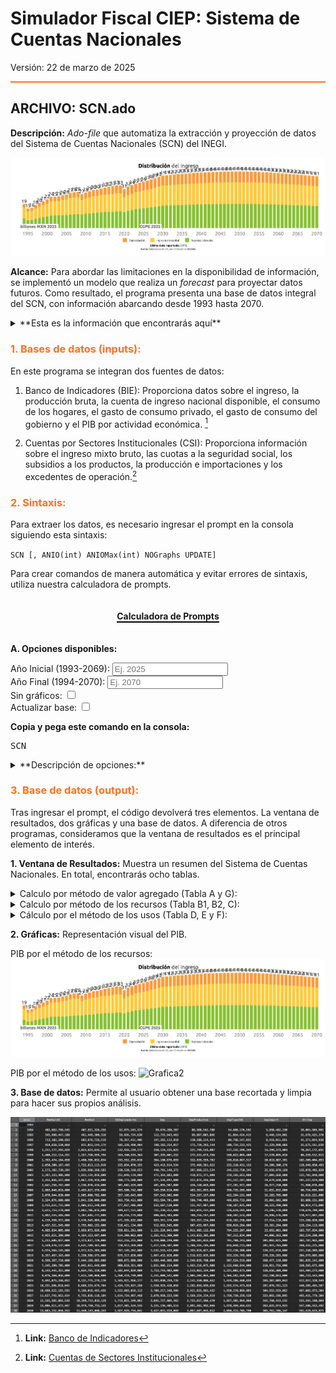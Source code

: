 # Simulador Fiscal CIEP: Sistema de Cuentas Nacionales

Versión: 22 de marzo de 2025

<hr style="border: none; height: 2px; background-color: #ff7020;">



## ARCHIVO: SCN.ado
**Descripción:** *Ado-file* que automatiza la extracción y proyección de datos del Sistema de Cuentas Nacionales (SCN) del INEGI.

![Grafica1](images/SCN/GeneracionGDP.png) 

**Alcance:** Para abordar las limitaciones en la disponibilidad de información, se implementó un modelo que realiza un *forecast* para proyectar datos futuros. Como resultado, el programa presenta una base de datos integral del SCN, con información abarcando desde 1993 hasta 2070. 


<details>
  <summary>**Esta es la información que encontrarás aquí**</summary>

* **Cuenta de producción bruta:** Presenta el cálculo del PIB utilizando el método del valor agregado, considerando la producción total menos el consumo intermedio. 
* **Cuenta de distribución del ingreso:** Desglosa el PIB a través de los ingresos de asalariados, las ganancias de las empresas y el consumo de capital fijo.
* **Cuenta de los ingresos del capital:** Examina las ganancias de las empresas. 
* **Distribución secundaria del ingreso:** Contabiliza los ingresos disponibles para el país.
* **Utilización del ingreso disponible**  Calcula el ingreso nacional disponible utilizando el método del uso. Se obtiene sumando el consumo de los hogares, el gasto del gobierno, las importaciones netas y el ahorro bruto, lo que genera el PIB. Restando el consumo de capital fijo, se obtiene el Ingreso Nacional Disponible.
* **Consumo de los hogares:** Desglosa el gasto de los hogares en bienes y servicios.
* **Consumo Gobierno:** Detalla el consumo público en bienes y servicios.
*  **Cuenta de actividad económica:**  Calcula el PIB por el método del valor agregado, de cada sector productivo e incorporando los impuestos sobre los bienes y servicios. 
</details>


<h3 style="color: #ff7020;">1. Bases de datos (inputs):</h3>

En este programa se integran dos fuentes de datos:

1. Banco de Indicadores (BIE):  Proporciona datos sobre el ingreso, la producción bruta, la cuenta de ingreso nacional disponible, el consumo de los hogares, el gasto de consumo privado, el gasto de consumo del gobierno y el PIB por actividad económica. [^1] 

2. Cuentas por Sectores Institucionales (CSI): Proporciona información sobre el ingreso mixto bruto, las cuotas a la seguridad social, los subsidios a los productos, la producción e importaciones y los excedentes de operación.[^2]

<h3 style="color: #ff7020;">2. Sintaxis:</h3>

Para extraer los datos, es necesario ingresar el prompt en la consola siguiendo esta sintaxis:

`SCN [, ANIO(int) ANIOMax(int) NOGraphs UPDATE]`

Para crear comandos de manera automática y evitar errores de sintaxis, utiliza nuestra calculadora de prompts.

<div style="text-align: center;">
    <h4 style="border-bottom: 2px solid black; display: inline-block;">Calculadora de Prompts</h4>
</div>

**A. Opciones disponibles:**
<!-- Opciones para PIBDeflactor -->

<div>
  <label for="anio">Año Inicial (1993-2069):</label>
  <input 
    type="number" 
    id="anio" 
    placeholder="Ej. 2025" 
    oninput="actualizarComando()"
  >
</div>
<div>
  <label for="aniomax">Año Final (1994-2070):</label>
  <input type="number" id="aniomax" placeholder="Ej. 2070" oninput="actualizarComando()">
</div>
<div>
  <label for="noGraphs">Sin gráficos:</label>
  <input type="checkbox" id="noGraphs" onchange="actualizarComando()">
</div>
<div>
  <label for="update">Actualizar base:</label>
  <input type="checkbox" id="update" onchange="actualizarComando()">
</div>

<p><strong>Copia y pega este comando en la consola:</strong></p>
<pre id="códigoComando">SCN</pre>

<script>
  function actualizarComando() {
    // Obtiene los valores de cada opción
    var anio   = document.getElementById("anio").value;
    var aniomax  = document.getElementById("aniomax").value;
    var noGraphs = document.getElementById("noGraphs").checked;
    var update   = document.getElementById("update").checked;

    // Comando base
    var comando = "SCN";
    
    // Construye las opciones adicionales
    var opciones = "";
    if(anio)   { opciones += " anio(" + anio + ")"; }
    if(aniomax)  { opciones += " aniomax(" + aniomax + ")"; }
    if(noGraphs) { opciones += " nographs"; }
    if(update)   { opciones += " update"; }
    
    // Agrega las opciones al comando si se definió alguna
    if(opciones.trim() !== "") {
       comando += "," + opciones;
    }
    
    // Actualiza el pre con el comando final
    document.getElementById("códigoComando").textContent = comando;
  }
</script>

<details>
  <summary>**Descripción de opciones:**</summary>
  
 - **Año Inicial (anio):** Cambia el año de referencia. Tiene que ser un número entre 1993 y el año actual, que es el valor default. 

- **Año Máximo (aniomax)**: Define el año límite hasta el cual se extenderá la proyección en la gráfica.
- **Sin Gráfico (nographs)**: Evita la generación de gráficas.
- **Actualizar Base (update)**: Corre un *do.file* para obtener los datos más recientes del SHCP. 
  
</details>


<h3 style="color: #ff7020;">3. Base de datos (output):</h3>

Tras ingresar el prompt, el código devolverá tres elementos. La ventana de resultados, dos gráficas y una base de datos. A diferencia de otros programas, consideramos que la ventana de resultados es el principal elemento de interés.

**1. Ventana de Resultados:** Muestra un resumen del Sistema de Cuentas Nacionales. En total, encontrarás ocho tablas.

 <details>
  <summary>Calculo por método de valor agregado (Tabla A y G):</summary>

**A. Cuenta de producción bruta:**
La tabla muestra cómo se calcula el PIB desde el valor agregado. Se obtiene restando el consumo intermedio a la producción bruta y sumando los impuestos a los productos.

![metodovaloragregado1](images/SCN/CuentaA.png) 

**G. Cuenta de actividad económica:**
La tabla desglosa el PIB por sector económico, mostrando la contribución de cada actividad al valor agregado bruto.
![metodovaloragregado2](images/SCN/CuentaG.png)

  </details>
  
  
<details>
  <summary>Calculo por método de los recursos (Tabla B1, B2, C):</summary>

**B1. Cuenta de Distribución del ingreso:**
La tabla muestra cómo se calcula el PIB desde la distribución del ingreso, desglosando la participación del trabajo y el capital. 
![metodoingreso1](images/SCN/CuentaB1.png)

**B2. Cuenta de los ingresos del capital:**
La tabla muestra la composición de los ingresos de capital en la economía, incluyendo ganancias empresariales, ingreso mixto del capital (1/3 del ingreso mixto total) y alquileres imputados.
![metodoingreso2](images/SCN/CuentaB2.png)

**C. Distribución secundaria del ingreso:**
La tabla muestra cómo se transforma el PIB en ingreso nacional disponible a través de la distribución secundaria del ingreso.
![metodoingreso3](images/SCN/CuentaC.png)


  </details> 

 
<details>
  <summary>Cálculo por el método de los usos (Tabla D, E y F):
</summary>

**D. Utilización del ingreso disponible:**
La tabla muestra cómo se distribuye el ingreso nacional disponible entre consumo, ahorro y otras transacciones
![metodoingreso4](images/SCN/CuentaD.png)

**E. Consumo de los hogares e ISFLSH:** La tabla muestra el consumo de hogares e ISFLSH en diferentes categorías de bienes y servicios.

<small>*Solo los elementos con (+) se consideran para la suma.</small>


![metodoconsumo1](images/SCN/CuentaE.png)

**F. Consumo de gobierno**
La tabla muestra la distribución del gasto del gobierno por sectores económicos.
![metodoconsumo2](images/SCN/CuentaF.png)

  </details> 
  
**2. Gráficas:** Representación visual del PIB.

PIB por el método de los recursos:
![Grafica1](images/SCN/GeneracionGDP.png) 

PIB por el método de los usos:
![Grafica2](images/SCN/DistribuciónGDP.png) 

**3. Base de datos:**  Permite al usuario obtener una base recortada y limpia para hacer sus propios análisis.

![BaseDeDatos](images/SCN/BaseDeDatos.png)


[^1]: **Link:** [Banco de Indicadores](https://www.inegi.org.mx/app/indicadores/) 
[^2]: **Link:** [Cuentas de Sectores Institucionales](https://www.inegi.org.mx/temas/si/#tabulados) 


